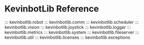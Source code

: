 # KevinbotLib Reference

::: kevinbotlib.robot
::: kevinbotlib.comm
::: kevinbotlib.scheduler
::: kevinbotlib.vision
::: kevinbotlib.joystick
::: kevinbotlib.logger
::: kevinbotlib.metrics
::: kevinbotlib.system
::: kevinbotlib.fileserver
::: kevinbotlib.util
::: kevinbotlib.licenses
::: kevinbotlib.exceptions
